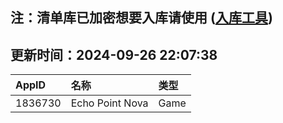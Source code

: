 ## 注：清单库已加密想要入库请使用 ([入库工具](https://github.com/BlankTMing/ManifestAutoUpdate/releases))

## 更新时间：2024-09-26 22:07:38
| AppID | 名称 | 类型  |
| :-------------------- | :----------------------------- | :----------- |
| 1836730 | Echo Point Nova| Game |
